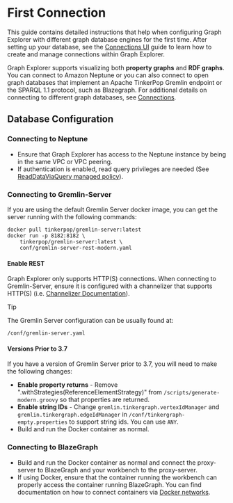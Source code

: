 # First Connection

This guide contains detailed instructions that help when configuring Graph
Explorer with different graph database engines for the first time. After setting
up your database, see the [Connections UI](../user-guide/connections.md) guide
to learn how to create and manage connections within Graph Explorer.

Graph Explorer supports visualizing both **property graphs** and **RDF graphs**.
You can connect to Amazon Neptune or you can also connect to open graph
databases that implement an Apache TinkerPop Gremlin endpoint or the SPARQL 1.1
protocol, such as Blazegraph. For additional details on connecting to different
graph databases, see [Connections](../user-guide/connections.md).

## Database Configuration

### Connecting to Neptune

- Ensure that Graph Explorer has access to the Neptune instance by being in the
  same VPC or VPC peering.
- If authentication is enabled, read query privileges are needed (See
  [ReadDataViaQuery managed policy](https://docs.aws.amazon.com/neptune/latest/userguide/iam-data-access-examples.html#iam-auth-data-policy-example-read-query)).

### Connecting to Gremlin-Server

If you are using the default Gremlin Server docker image, you can get the server
running with the following commands:

```
docker pull tinkerpop/gremlin-server:latest
docker run -p 8182:8182 \
    tinkerpop/gremlin-server:latest \
    conf/gremlin-server-rest-modern.yaml
```

#### Enable REST

Graph Explorer only supports HTTP(S) connections. When connecting to
Gremlin-Server, ensure it is configured with a channelizer that supports HTTP(S)
(i.e.
[Channelizer Documentation](https://tinkerpop.apache.org/javadocs/current/full/org/apache/tinkerpop/gremlin/server/Channelizer.html)).

<!-- prettier-ignore -->
> [!TIP] 
> The Gremlin Server configuration can be usually found at:
>
> ```
> /conf/gremlin-server.yaml
> ```

#### Versions Prior to 3.7

If you have a version of Gremlin Server prior to 3.7, you will need to make the
following changes:

- **Enable property returns** - Remove
  ".withStrategies(ReferenceElementStrategy)" from
  `/scripts/generate-modern.groovy` so that properties are returned.
- **Enable string IDs** - Change `gremlin.tinkergraph.vertexIdManager` and
  `gremlin.tinkergraph.edgeIdManager` in `/conf/tinkergraph-empty.properties` to
  support string ids. You can use `ANY`.
- Build and run the Docker container as normal.

### Connecting to BlazeGraph

- Build and run the Docker container as normal and connect the proxy-server to
  BlazeGraph and your workbench to the proxy-server.
- If using Docker, ensure that the container running the workbench can properly
  access the container running BlazeGraph. You can find documentation on how to
  connect containers via [Docker networks](https://docs.docker.com/network/).
